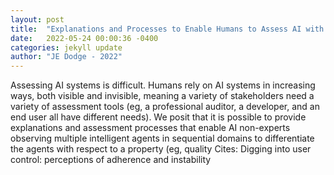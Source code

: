 ```yaml
---
layout: post
title:  "Explanations and Processes to Enable Humans to Assess AI with Respect to Manipulable Properties"
date:   2022-05-24 00:00:36 -0400
categories: jekyll update
author: "JE Dodge - 2022"
---
```

Assessing AI systems is difficult. Humans rely on AI systems in increasing ways, both visible and invisible, meaning a variety of stakeholders need a variety of assessment tools (eg, a professional auditor, a developer, and an end user all have different needs). We posit that it is possible to provide explanations and assessment processes that enable AI non-experts observing multiple intelligent agents in sequential domains to differentiate the agents with respect to a property (eg, quality  Cites: Digging into user control: perceptions of adherence and instability 